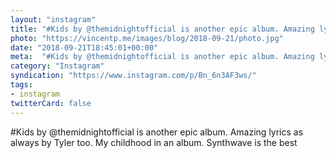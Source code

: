 ```yaml
---
layout: "instagram"
title: "#Kids by @themidnightofficial is another epic album. Amazing lyrics as always by Tyler too. My child"
photo: "https://vincentp.me/images/blog/2018-09-21/photo.jpg"
date: "2018-09-21T18:45:01+00:00"
meta:  "#Kids by @themidnightofficial is another epic album. Amazing lyrics as always by Tyler too. My child"
category: "Instagram"
syndication: "https://www.instagram.com/p/Bn_6n3AF3ws/"
tags:
- instagram
twitterCard: false
---
```

#Kids by @themidnightofficial is another epic album. Amazing lyrics as always by Tyler too. My childhood in an album. Synthwave is the best

